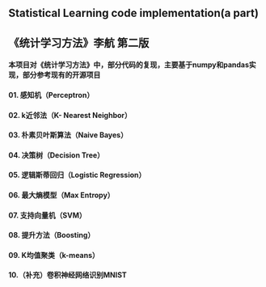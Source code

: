 ## Statistical Learning code implementation(a part) 
## 《统计学习方法》李航  第二版  
#### 本项目对《统计学习方法》中，部分代码的复现，主要基于numpy和pandas实现，部分参考现有的开源项目


#### 01. 感知机（Perceptron）  
#### 02. k近邻法（K- Nearest Neighbor）  
#### 03. 朴素贝叶斯算法（Naive Bayes）  
#### 04. 决策树（Decision Tree）  
#### 05. 逻辑斯蒂回归（Logistic Regression）  
#### 06. 最大熵模型（Max Entropy）  
#### 07. 支持向量机（SVM）  
#### 08. 提升方法（Boosting）  
#### 09. K均值聚类（k-means）  
#### 10.（补充）卷积神经网络识别MNIST  

